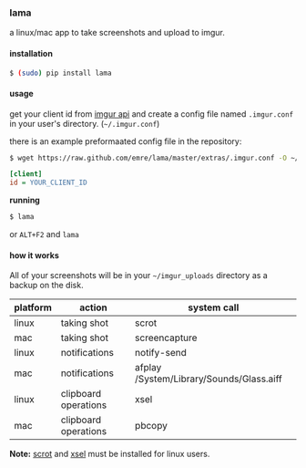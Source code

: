 ### lama

a linux/mac app to take screenshots and upload to imgur.


#### installation


```bash
$ (sudo) pip install lama
```

#### usage

get your client id from <a href='http://api.imgur.com/'>imgur api</a> and create a config file named `.imgur.conf` in your user's
directory. (`~/.imgur.conf`) 

there is an example preformaated config file in the repository:
```bash
$ wget https://raw.github.com/emre/lama/master/extras/.imgur.conf -O ~/.imgur.conf
```

```ini
[client]
id = YOUR_CLIENT_ID
```

**running**

```bash
$ lama
```

or `ALT+F2` and `lama`


#### how it works

All of your screenshots will be in your  `~/imgur_uploads` directory as a backup on the disk.


| platform      | action          |     system call   |
| ------------- |---------------| ------------------------------|
| linux         | taking shot   | scrot                                       |
| mac           | taking shot    | screencapture     |
| linux         | notifications  | notify-send                                       |
| mac           | notifications    | afplay /System/Library/Sounds/Glass.aiff     |
| linux         | clipboard operations  | xsel                                       |
| mac           | clipboard operations   | pbcopy     |

**Note:** <a href="http://en.wikipedia.org/wiki/Scrot">scrot</a> and <a href="http://www.vergenet.net/~conrad/software/xsel/">xsel</a> must be installed for linux users. 
